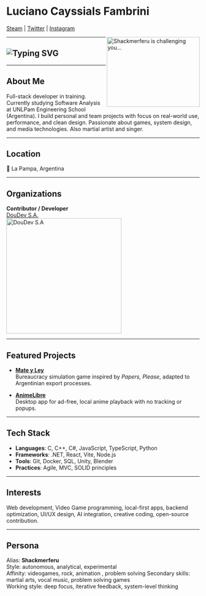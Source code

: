 # Luciano Cayssials Fambrini  
[Steam](https://steamcommunity.com/id/Shackmerferu/) | [Twitter](https://twitter.com/Sh4ckm) | [Instagram](https://instagram.com/shackmerferu)

<img src="https://c4.wallpaperflare.com/wallpaper/179/1019/755/vasto-lorde-hollow-kurosaki-ichigo-anime-wallpaper-preview.jpg" align="right" alt="Shackmerferu is challenging you..." width="242" height="182">

---

<h2 align="left">
  <img src="https://readme-typing-svg.herokuapp.com?font=Fira+Code&size=20&pause=1000&color=00F5FF&center=false&vCenter=true&width=600&lines=Full-stack+developer+in+training.;Game+Dev+%2F+UI+UX+Explorer.;Always+building+something+new..." alt="Typing SVG" />
</h2>

---

## About Me

Full-stack developer in training. Currently studying Software Analysis at UNLPam Engineering School (Argentina). I build personal and team projects with focus on real-world use, performance, and clean design. Passionate about games, system design, and media technologies. Also martial artist and singer.

---

## Location  
📍 La Pampa, Argentina

---

## Organizations

**Contributor / Developer**  
[DouDev S.A.](https://github.com/DouDev-SA)  
<img src="https://drive.google.com/uc?export=view&id=1az6b6GeF8eU_R0qa08SvniEqpxkl8R_q" alt="DouDev S.A" width="300">

---

## Featured Projects

- [**Mate y Ley**](https://github.com/Shakmerferu/Mate-Ley)  
  Bureaucracy simulation game inspired by *Papers, Please*, adapted to Argentinian export processes.

- [**AnimeLibre**](https://github.com/Dou-Community-S-A/animelibre)  
  Desktop app for ad-free, local anime playback with no tracking or popups.

---

## Tech Stack

- **Languages**: C, C++, C#, JavaScript, TypeScript, Python 
- **Frameworks**: .NET, React, Vite, Node.js  
- **Tools**: Git, Docker, SQL, Unity, Blender  
- **Practices**: Agile, MVC, SOLID principles

---

## Interests

Web development, Video Game programming, local-first apps, backend optimization, UI/UX design, AI integration, creative coding, open-source contribution.

---

## Persona

Alias: **Shackmerferu**  
Style: autonomous, analytical, experimental  
Affinity: videogames, rock, animation , problem solving
Secondary skills: martial arts, vocal music, problem solving games  
Working style: deep focus, iterative feedback, system-level thinking
